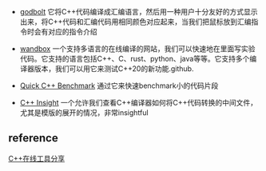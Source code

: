 * [godbolt](https://link.zhihu.com/?target=https%3A//godbolt.org/)
    它将C++代码编译成汇编语言，然后用一种用户十分友好的方式显示出来，将C++代码和汇编代码用相同颜色对应起来，当我们把鼠标放到汇编指令时会有对应的指令介绍

* [wandbox](https://wandbox.org/)
    一个支持多语言的在线编译的网站，我们可以快速地在里面写实验代码。它支持的语言包括C++、C、rust、python、java等等。它支持多个编译器版本，我们可以用它来测试C++20的新功能.github.

* [Quick C++ Benchmark](https://quick-bench.com/)
    通过它来快速benchmark小的代码片段

* [C++ Insight](https://github.com/andreasfertig/cppinsights)
    一个允许我们查看C++编译器如何将C++代码转换的中间文件，尤其是模版的展开的情况，非常insightful
    
## reference
[C++在线工具分享](https://zhuanlan.zhihu.com/p/607467580)